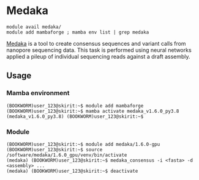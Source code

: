 # Medaka

    module avail medaka/
    module add mambaforge ; mamba env list | grep medaka

[Medaka](https://github.com/nanoporetech/medaka) is a tool to create consensus sequences and variant calls from nanopore sequencing data. This task is performed using neural networks applied a pileup of individual sequencing reads against a draft assembly.

## Usage

### Mamba environment

```
(BOOKWORM)user_123@skirit:~$ module add mambaforge
(BOOKWORM)user_123@skirit:~$ mamba activate medaka_v1.6.0_py3.8
(medaka_v1.6.0_py3.8) (BOOKWORM)user_123@skirit:~$
```

### Module

```
(BOOKWORM)user_123@skirit:~$ module add medaka/1.6.0-gpu
(BOOKWORM)user_123@skirit:~$ source /software/medaka/1.6.0_gpu/venv/bin/activate
(medaka) (BOOKWORM)user_123@skirit:~$ medaka_consensus -i <fasta> -d <assembly> ...
(medaka) (BOOKWORM)user_123@skirit:~$ deactivate
```
